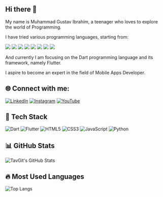 ## Hi there 👋

My name is Muhammad Gustav Ibrahim, a teenager who loves to explore the world of Programming.

I have tried various programming languages, starting from:

<p align="left">
  <img src="https://img.shields.io/badge/HTML5-E34F26?style=for-the-badge&logo=html5&logoColor=white"/>
  <img src="https://img.shields.io/badge/CSS3-1572B6?style=for-the-badge&logo=css3&logoColor=white"/>
  <img src="https://img.shields.io/badge/JavaScript-F7DF1E?style=for-the-badge&logo=javascript&logoColor=black"/>
  <img src="https://img.shields.io/badge/Python-3776AB?style=for-the-badge&logo=python&logoColor=white"/>
  <img src="https://img.shields.io/badge/Java-007396?style=for-the-badge&logo=java&logoColor=white"/>
  <img src="https://img.shields.io/badge/PHP-777BB4?style=for-the-badge&logo=php&logoColor=white"/>
  <img src="https://img.shields.io/badge/Go-00ADD8?style=for-the-badge&logo=go&logoColor=white"/>
  <img src="https://img.shields.io/badge/Dart-0175C2?style=for-the-badge&logo=dart&logoColor=white"/>
</p>


And currently I am focusing on the Dart programming language and its framework, namely Flutter.

I aspire to become an expert in the field of Mobile Apps Developer.


## 🌐 Connect with me:

[![LinkedIn](https://img.shields.io/badge/LinkedIn-0077B5?style=for-the-badge&logo=linkedin&logoColor=white)](https://www.linkedin.com/in/muhammad-gustav-ibrahim-7a2a01293/)
[![Instagram](https://img.shields.io/badge/Instagram-E4405F?style=for-the-badge&logo=instagram&logoColor=white)](https://www.instagram.com/mhmmdgustavibrm_tech/)
[![YouTube](https://img.shields.io/badge/YouTube-FF0000?style=for-the-badge&logo=youtube&logoColor=white)](https://www.youtube.com/@GustavIbrahim)



## 🚀 Tech Stack
![Dart](https://img.shields.io/badge/Dart-0175C2?style=for-the-badge&logo=dart&logoColor=white)
![Flutter](https://img.shields.io/badge/Flutter-02569B?style=for-the-badge&logo=flutter&logoColor=white)
![HTML5](https://img.shields.io/badge/HTML5-E34F26?style=for-the-badge&logo=html5&logoColor=white)
![CSS3](https://img.shields.io/badge/CSS3-1572B6?style=for-the-badge&logo=css3&logoColor=white)
![JavaScript](https://img.shields.io/badge/JavaScript-F7DF1E?style=for-the-badge&logo=javascript&logoColor=black)
![Python](https://img.shields.io/badge/Python-3776AB?style=for-the-badge&logo=python&logoColor=white)

## 📊 GitHub Stats
![TavGit's GitHub Stats](https://github-readme-stats.vercel.app/api?username=TavGit&show_icons=true&theme=tokyonight)


## 🔥 Most Used Languages
![Top Langs](https://github-readme-stats.vercel.app/api/top-langs/?username=TavGit&layout=compact&hide=php,c,cpp,java,typescript&theme=tokyonight)


